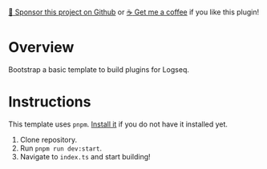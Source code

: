 [:gift_heart: Sponsor this project on Github](https://github.com/sponsors/hkgnp) or [:coffee: Get me a coffee](https://www.buymeacoffee.com/hkgnp.dev) if you like this plugin!

# Overview

Bootstrap a basic template to build plugins for Logseq.

# Instructions

This template uses `pnpm`. [Install it](https://pnpm.io/installation) if you do not have it installed yet.

1. Clone repository.
2. Run `pnpm run dev:start`.
3. Navigate to `index.ts` and start building!
